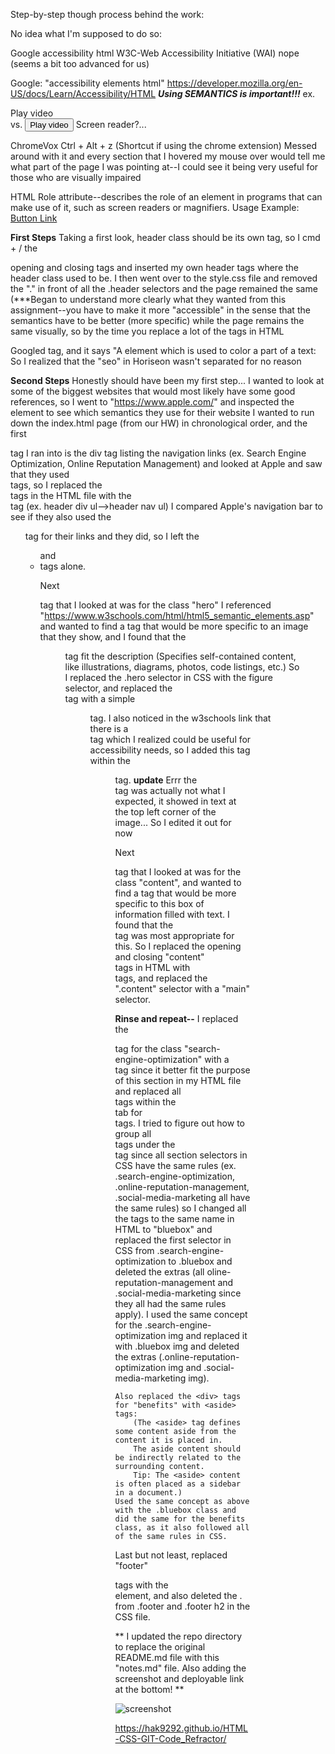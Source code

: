 Step-by-step though process behind the work:

No idea what I'm supposed to do so:

Google accessibility html
W3C-Web Accessibility Initiative (WAI)
    nope (seems a bit too advanced for us)

Google: "accessibility elements html"
https://developer.mozilla.org/en-US/docs/Learn/Accessibility/HTML
    ***Using SEMANTICS is important!!!***
    ex. <div>Play video</div>
        vs.
        <button>Play video</button>
        Screen reader?...

ChromeVox
    Ctrl + Alt + z (Shortcut if using the chrome extension)
    Messed around with it and every section that I hovered my mouse over would tell me what part of the page I was pointing at--I could see it being very useful for those who are visually impaired

HTML Role attribute--describes the role of an element in programs that can make use of it, such as screen readers or magnifiers.
Usage Example:
    <a href="#" role="button">Button Link</a>

**First Steps**
Taking a first look, header class should be its own tag, so I cmd + / the <div class="header"> opening and closing tags and inserted my own header tags where the header class used to be.
I then went over to the style.css file and removed the "." in front of all the .header selectors and the page remained the same (***Began to understand more clearly what they wanted from this assignment--you have to make it more "accessible" in the sense that the semantics have to be better (more specific) while the page remains the same visually, so by the time you replace a lot of the tags in HTML 

Googled <span> tag, and it says "A <span> element which is used to color a part of a text:
    So I realized that the "seo" in Horiseon wasn't separated for no reason

**Second Steps**
Honestly should have been my first step... I wanted to look at some of the biggest websites that would most likely have some good references, so I went to "https://www.apple.com/" and inspected the element to see which semantics they use for their website
    I wanted to run down the index.html page (from our HW) in chronological order, and the first <div> tag I ran into is the div tag listing the navigation links (ex. Search Engine Optimization, Online Reputation Management) and looked at Apple and saw that they used <nav> tags, so I replaced the <div> tags in the HTML file with the <nav> tag (ex. header div ul-->header nav ul)
I compared Apple's navigation bar to see if they also used the <ul> tag for their links and they did, so I left the <ul> and <li> tags alone.

Next <div> tag that I looked at was for the class "hero"
    I referenced "https://www.w3schools.com/html/html5_semantic_elements.asp" and wanted to find a tag that would be more specific to an image that they show, and I found that the <figure> tag fit the description (Specifies self-contained content, like illustrations, diagrams, photos, code listings, etc.)
        So I replaced the .hero selector in CSS with the figure selector, and replaced the <div class="hero"> tag with a simple <figure> tag.
            I also noticed in the w3schools link that there is a <figcaption> tag which I realized could be useful for accessibility needs, so I added this tag within the <figure> tag.
                **update**
                Errr the <figcaption> tag was actually not what I expected, it showed in text at the top left corner of the image... So I edited it out for now

Next <div> tag that I looked at was for the class "content", and wanted to find a tag that would be more specific to this box of information filled with text. I found that the <main> tag was most appropriate for this. So I replaced the opening and closing "content" <div> tags in HTML with <main> tags, and replaced the ".content" selector with a "main" selector.

**Rinse and repeat--**
    I replaced the <div> tag for the class "search-engine-optimization" with a <section> tag since it better fit the purpose of this section in my HTML file and replaced all <div> tags within the <main> tab for <section> tags.
        I tried to figure out how to group all <section> tags under the <main> tag since all section selectors in CSS have the same rules (ex. .search-engine-optimization, .online-reputation-management, .social-media-marketing all have the same rules) so I changed all the tags to the same name in HTML to "bluebox" and replaced the first selector in CSS from .search-engine-optimization to .bluebox and deleted the extras (all oline-reputation-management and .social-media-marketing since they all had the same rules apply).
            I used the same concept for the .search-engine-optimization img and replaced it with .bluebox img and deleted the extras (.online-reputation-optimization img and .social-media-marketing img).
   
    Also replaced the <div> tags for "benefits" with <aside> tags:
        (The <aside> tag defines some content aside from the content it is placed in.
        The aside content should be indirectly related to the surrounding content.
        Tip: The <aside> content is often placed as a sidebar in a document.)
    Used the same concept as above with the .bluebox class and did the same for the benefits class, as it also followed all of the same rules in CSS.

Last but not least, replaced "footer" <div> tags with the <footer> element, and also deleted the . from .footer and .footer h2 in the CSS file.

**
I updated the repo directory to replace the original README.md file with this "notes.md" file.
Also adding the screenshot and deployable link at the bottom!
**

![screenshot](./HTML-CSS-GIT-Code_Refractor/screenshot.png)

https://hak9292.github.io/HTML-CSS-GIT-Code_Refractor/



